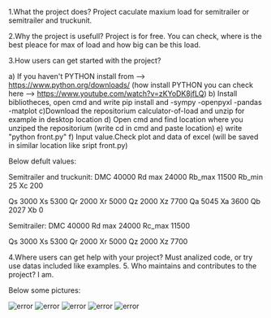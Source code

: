 1.What the project does?
Project caculate maxium load for semitrailer or semitrailer and truckunit. 

2.Why the project is usefull?
Project is for free. You can check, where is the best pleace for max of load and how big can be this load.

3.How users can get started with the project?

 a) If you haven't PYTHON install  from --> https://www.python.org/downloads/
 (how install PYTHON you can check here --> https://www.youtube.com/watch?v=zKYoDK8jfLQ)
 b) Install bibliotheces, open cmd and write pip install and 
 -sympy
 -openpyxl
 -pandas 
 -matplot
 c)Download the repositorium calculator-of-load and unzip for example in desktop location
 d) Open cmd and find location where you unziped the repositorium (write cd in cmd and paste location)
 e) write "python front.py"
 f) Input value.Check plot and data of excel (will be saved in similar location like sript front.py)

Below defult values:

Semitrailer and truckunit:
DMC	40000
Rd max	24000
Rb_max	11500
Rb_min	25
Xc	200

Qs	3000	Xs	5300
Qr	2000	Xr	5000
Qz	2000	Xz	7700
Qa	5045	Xa	3600
Qb	2027	Xb	0


Semitrailer:
DMC	40000
Rd max	24000
Rc_max	11500

Qs	3000	Xs	5300
Qr	2000	Xr	5000
Qz	2000	Xz	7700

4.Where users can get help with your project?
 Must analized code, or try use datas included like examples.
5. Who maintains and contributes to the project?
I am.

Below some pictures:

<img src="C:\Users\Marek\Desktop\python 28 10 23 calculator of load\data\1.JPG" alt="error">
<img src="C:\Users\Marek\Desktop\python 28 10 23 calculator of load\data\2.JPG" alt="error">
<img src="C:\Users\Marek\Desktop\python 28 10 23 calculator of load\data\3.JPG" alt="error">
<img src="C:\Users\Marek\Desktop\python 28 10 23 calculator of load\data\4.JPG" alt="error">
<img src="C:\Users\Marek\Desktop\python 28 10 23 calculator of load\data\5.JPG" alt="error">